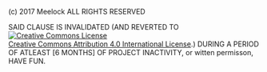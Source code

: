 (c) 2017 Meelock ALL RIGHTS RESERVED

SAID CLAUSE IS INVALIDATED (AND REVERTED TO <a rel="license" href="http://creativecommons.org/licenses/by/4.0/"><img alt="Creative Commons License" style="border-width:0" src="https://i.creativecommons.org/l/by/4.0/88x31.png" /></a><br /> <a rel="license" href="http://creativecommons.org/licenses/by/4.0/">Creative Commons Attribution 4.0 International License</a>.) DURING A PERIOD OF ATLEAST [6 MONTHS] OF PROJECT INACTIVITY, or witten permisson, HAVE FUN.

